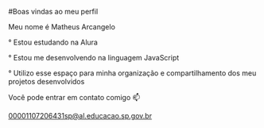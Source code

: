 #Boas vindas ao meu perfil 

Meu nome é Matheus Arcangelo


° Estou estudando na Alura


° Estou me desenvolvendo na linguagem JavaScript


° Utilizo esse espaço para minha organização e compartilhamento dos meu projetos desenvolvidos



Você pode entrar em contato comigo 📫

00001107206431sp@al.educacao.sp.gov.br
